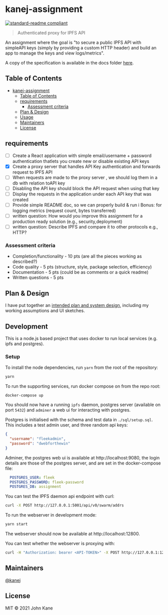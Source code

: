 # kanej-assignment

[![standard-readme compliant](https://img.shields.io/badge/standard--readme-OK-green.svg?style=flat-square)](https://github.com/RichardLitt/standard-readme)

> Authenticated proxy for IPFS API

An assignment where the goal is "to secure a public IPFS API with simpleAPI keys (simply by providing a custom HTTP header) and build an app to manage the keys and view logs/metrics".

A copy of the specification is available in the docs folder [here](./docs/Full-Stack-Engineer-Assignment.pdf).

## Table of Contents

- [kanej-assignment](#kanej-assignment)
  - [Table of Contents](#table-of-contents)
  - [requirements](#requirements)
    - [Assessment criteria](#assessment-criteria)
  - [Plan & Design](#plan--design)
  - [Usage](#usage)
  - [Maintainers](#maintainers)
  - [License](#license)

## requirements

* [ ] Create a React application with simple email/username + password authentication thatlets you create new or disable existing API keys
* [x] Create a proxy server that handles API Key authentication and forwards request to IPFS API
* [ ] When requests are made to the proxy server , we should log them in a db with relation toAPI key
* [ ] Disabling the API key should block the API request when using that key
* [ ] Display the requests in the application under each API key that was created
* [ ] Provide simple README doc, so we can properly build & run i
Bonus: for logging metrics (request count, bytes transferred)
* [ ] written question: How would you improve this assignment for a production ready solution (e.g., security,deployment)
* [ ] written question: Describe IPFS and compare it to other protocols e.g., HTTP?

### Assessment criteria

* Completion/functionality - 10 pts (are all the pieces working as described?)
* Code quality - 5 pts (structure, style, package selection, efficiency) 
* Documentation - 5 pts (could be as comments or a quick readme)
* Written questions - 5 pts

## Plan & Design

I have put together an [intended plan and system design](./docs/plan-and-design.md),
including my working assumptions and UI sketches.

<!-- ## Install

```
```

## Usage

```
``` -->

## Development

This is a node.js based project that uses docker to run local services (e.g. ipfs and postgres).

### Setup

To install the node dependencies, run `yarn` from the root of the repository:

```sh
yarn
```

To run the supporting services, run docker compose on from the repo root:

```
docker-compose up
```

You should now have a running `ipfs` daemon, postgres server (available on port `5432`) and `adminer` a web ui for interacting with postgres.

Postgres is initialised with the schema and test data in `./sql/setup.sql`. This includes a test admin user, and three random api keys:

```json
{
  "username": "fleekadmin",
  "password": "dwebforthewin"
}
```

Adminer, the postgres web ui is available at http://localhost:9080, the login details are those of the postgres server, and are set in the docker-compose file:

```yaml
  POSTGRES_USER: fleek
  POSTGRES_PASSWORD: fleek-password
  POSTGRES_DB: assignment
```

You can test the IPFS daemon api endpoint with curl:

```sh
curl -X POST http://127.0.0.1:5001/api/v0/swarm/addrs
```

To run the webserver in development mode:

```sh
yarn start
```

The webserver should now be available at http://localhost:12800.

You can test whether the webserver is proxying with:

```sh
curl -H "Authorization: bearer <API-TOKEN>" -X POST http://127.0.0.1:12800/api/v0/swarm/addrs
```

## Maintainers

[@kanej](https://github.com/kanej)

## License

MIT © 2021 John Kane

